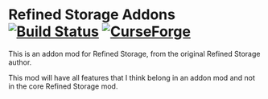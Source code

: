 # Refined Storage Addons [![Build Status](https://jenkins.raoulvdberge.com/buildStatus/icon?job=refinedstorageaddons)](https://jenkins.raoulvdberge.com/job/refinedstorageaddons/) [![CurseForge](http://cf.way2muchnoise.eu/full_272302_downloads.svg)](http://minecraft.curseforge.com/projects/refined-storage-addons)

This is an addon mod for Refined Storage, from the original Refined Storage author.

This mod will have all features that I think belong in an addon mod and not in the core Refined Storage mod.
